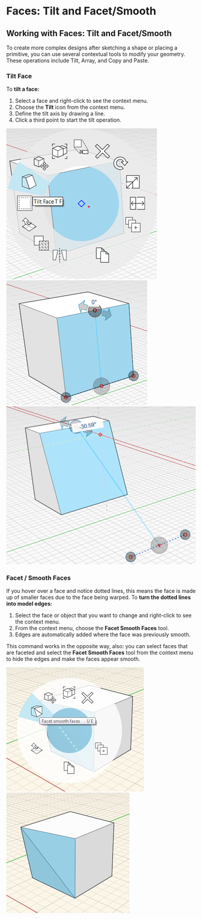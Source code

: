 # Faces: Tilt and Facet/Smooth

## Working with Faces: Tilt and Facet/Smooth

To create more complex designs after sketching a shape or placing a primitive, you can use several contextual tools to modify your geometry. These operations include Tilt, Array, and Copy and Paste.

### Tilt Face

To **tilt a face:**

1. Select a face and right-click to see the context menu. 
2. Choose the **Tilt** icon from the context menu.
3. Define the tilt axis by drawing a line. 
4. Click a third point to start the tilt operation.

![](../.gitbook/assets/tilt_face.png)  
![](../.gitbook/assets/tilt2.png)  
![](../.gitbook/assets/tilt3.png)

### Facet / Smooth Faces

If you hover over a face and notice dotted lines, this means the face is made up of smaller faces due to the face being warped. To **turn the dotted lines into model edges:** 

1. Select the face or object that you want to change and right-click to see the context menu. 
2. From the context menu, choose the **Facet Smooth Faces** tool. 
3. Edges are automatically added where the face was previously smooth. 

This command works in the opposite way, also: you can select faces that are faceted and select the **Facet Smooth Faces** tool from the context menu to hide the edges and make the faces appear smooth.

![](../.gitbook/assets/facet-tool.png)  
![](../.gitbook/assets/facet-finish.PNG)

## 

